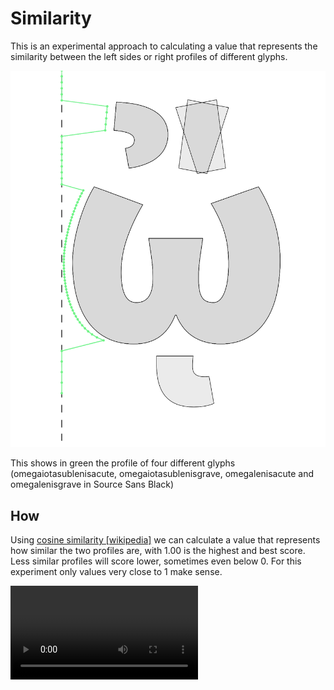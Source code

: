 # Similarity

This is an experimental approach to calculating a value that represents the similarity between the left sides or right profiles of different glyphs.

![](profile.png)

This shows in green the profile of four different glyphs (omegaiotasublenisacute, omegaiotasublenisgrave, omegalenisacute and omegalenisgrave in Source Sans Black)

## How

Using [cosine similarity [wikipedia]](https://en.wikipedia.org/wiki/Cosine_similarity) we can calculate a value that represents how similar the two profiles are, with 1.00 is the highest and best score. Less similar profiles will score lower, sometimes even below 0. For this experiment only values very close to 1 make sense.

![](profiles_S_right.mp4)